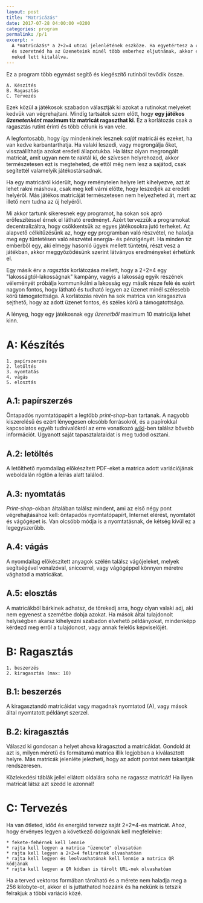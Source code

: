 ```yaml
---
layout: post
title: "Matricázás"
date: 2017-07-28 04:00:00 +0200
categories: program
permalink: /p/1
excerpt: >
  A *matricázás* a 2+2=4 utcai jelenlétének eszköze. Ha egyetértesz a céljainkkal
  és szeretnéd ha az üzeneteink minél több emberhez eljutnának, akkor ez a program
  neked lett kitalálva.
---
```

Ez a program több egymást segítő és kiegészítő rutinból tevődik össze.

    A. Készítés
    B. Ragasztás
    C. Tervezés

Ezek közül a játékosok szabadon választják ki azokat a rutinokat melyeket kedvük
van végrehajtani. Mindíg tartsátok szem előtt, hogy **egy játékos *üzenetenként*
maximum tíz matricát ragaszthat ki**. Ez a korlátozás csak a ragasztás rutint
érinti és több célunk is van vele.

A legfontosabb, hogy így mindenkinek lesznek *saját* matricái és ezeket, ha van
kedve karbantarthatja. Ha valaki leszedi, vagy megrongálja őket,
visszaállíthatja azokat eredeti állapotukba. Ha látsz olyan megrongált matricát,
amit ugyan nem te raktál ki, de szívesen helyrehozod, akkor természetesen ezt is
megteheted, de ettől még nem lesz a sajátod, csak segítettél valamelyik
játékostársadnak.

Ha egy matricáról kiderült, hogy reménytelen helyre lett kihelyezve, azt át
lehet rakni máshova, csak meg kell várni előtte, hogy leszedjék az eredeti
helyéről. Más játékos matricáját természetesen nem helyezheted át, mert
az illető nem tudna az új helyéről.

Mi akkor tartunk sikeresnek egy programot, ha sokan sok apró erőfeszítéssel
érnek el látható eredményt. Azért tervezzük a programokat decentralizáltra, hogy
csökkentsük az egyes játékosokra jutó terheket. Az alapvető célkitűzésünk az,
hogy egy programban való részvétel, ne haladja meg egy tüntetésen való részvétel
energia- és pénzigényét. Ha minden tíz emberből egy, aki elmegy hasonló ügyek
mellett tüntetni, részt vesz a játékban, akkor meggyőződésünk szerint látványos
eredményeket érhetünk el.

Egy másik érv a *ragsztás* korlátozása mellett, hogy a 2+2=4 egy
"lakosságtól-lakosságnak" kampány, vagyis a lakosság egyik részének véleményét
próbálja kommunikálni a lakosság egy másik része felé és ezért nagyon fontos,
hogy látható és tudható legyen az üzenet minél szélesebb körű támogatottsága. A
korlátozás révén ha sok matrica van kiragasztva sejthető, hogy az adott
üzenet fontos, és széles körű a támogatottsága.

A lényeg, hogy egy játékosnak egy *üzenetből* maximum 10 matricája lehet kinn.

# A: Készítés

    1. papírszerzés
    2. letöltés
    3. nyomtatás
    4. vágás
    5. elosztás

## A.1: papírszerzés

Öntapadós nyomtatópapírt a legtöbb *print-shop*-ban tartanak. A nagyobb
kiszerelésű és ezért lényegesen olcsóbb forrásokról, és a papírokkal kapcsolatos
egyéb tudnivalókról az erre vonatkozó [wiki][paper-wiki]-ben találsz bővebb
információt. Ugyanott saját tapasztalataidat is meg tudod osztani.

## A.2: letöltés

A letölthető nyomdailag előkészített PDF-eket a matrica adott variációjának
weboldalán rögtön a leírás alatt találod.

## A.3: nyomtatás

*Print-shop*-okban általában találsz mindent, ami az első négy pont
végrehajtásához kell: öntapadós nyomtatópapírt, Internet elérést, nyomtatót és
vágógépet is. Van olcsóbb módja is a nyomtatásnak, de kétség kívül ez a
legegyszerűbb.

## A.4: vágás

A nyomdailag előkészített anyagok szélén találsz vágójeleket, melyek
segítségével vonalzóval, sniccerrel, vagy vágógéppel könnyen méretre vághatod a
matricákat.

## A.5: elosztás

A matricákból bárkinek adhatsz, de törekedj arra, hogy olyan valaki adj, aki nem
egyenest a szemétbe dobja azokat. Ha mások által tulajdonolt helyiségben akarsz
kihelyezni szabadon elvehető példányokat, mindenképp kérdezd meg erről a
tulajdonost, vagy annak felelős képviselőjét.

# B: Ragasztás

    1. beszerzés
    2. kiragasztás (max: 10)

## B.1: beszerzés

A kiragasztandó matricáidat vagy magadnak nyomtatod (A), vagy mások által
nyomtatott példányt szerzel.

## B.2: kiragasztás

Válaszd ki gondosan a helyet ahova kiragasztod a matricáidat. Gondold át azt is,
milyen méretű és formátumú matrica illik legjobban a kiválasztott helyre. Más
matricák jelenléte jelezheti, hogy az adott pontot nem takarítják rendszeresen.

Közlekedési táblák jellel ellátott oldalára soha ne ragassz matricát! Ha ilyen
matricát látsz azt szedd le azonnal!

# C: Tervezés

Ha van ötleted, időd és energiád tervezz saját 2+2=4-es matricát. Ahoz, hogy
érvényes legyen a következő dolgoknak kell megfelelnie:

    * fekete-fehérnek kell lennie
    * rajta kell legyen a matrica "üzenete" olvasatóan
    * rajta kell legyen a 2+2=4 feliratnak olvashatóan
    * rajta kell legyen és leolvashatónak kell lennie a matrica QR kódjának
    * rajta kell legyen a QR kódban is tárolt URL-nek olvashatóan

Ha a terved vektoros formában tárolható és a mérete nem haladja meg a 256
kilobyte-ot, akkor el is juttathatod hozzánk és ha nekünk is tetszik felrakjuk a
többi variáció közé.

[paper-wiki]: https://github.com/2m2a4/2m2a4.github.io/wiki/Pap%C3%ADrok-beszerz%C3%A9se
